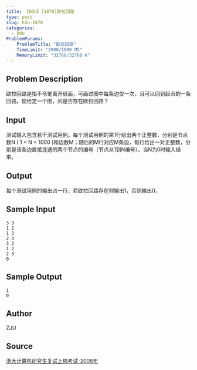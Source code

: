 ```yaml
---
title: 【HDU】[1878]欧拉回路
type: post
slug: hdu-1878
categories:
  - hdu
ProblemParams:
    ProblemTitle: "欧拉回路"
    TimeLimit: "2000/1000 MS"
    MemoryLimit: "32768/32768 K"
---
```


## Problem Description

欧拉回路是指不令笔离开纸面，可画过图中每条边仅一次，且可以回到起点的一条回路。现给定一个图，问是否存在欧拉回路？

## Input

测试输入包含若干测试用例。每个测试用例的第1行给出两个正整数，分别是节点数N ( 1 < N < 1000 )和边数M；随后的M行对应M条边，每行给出一对正整数，分别是该条边直接连通的两个节点的编号（节点从1到N编号）。当N为0时输入结  
束。

## Output

每个测试用例的输出占一行，若欧拉回路存在则输出1，否则输出0。

## Sample Input

```
3 3
1 2
1 3
2 3
3 2
1 2
2 3
0

```

## Sample Output

```
1
0
```

## Author

ZJU

## Source

[浙大计算机研究生复试上机考试-2008年](https://acm.hdu.edu.cn//search.php?field=problem&key=%D5%E3%B4%F3%BC%C6%CB%E3%BB%FA%D1%D0%BE%BF%C9%FA%B8%B4%CA%D4%C9%CF%BB%FA%BF%BC%CA%D4-2008%C4%EA&source=1&searchmode=source)

